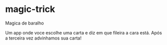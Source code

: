 # magic-trick
Magica de baralho

Um app onde voce escolhe uma carta e diz em que fileira a cara está. Após a terceira vez advinhamos sua carta!
